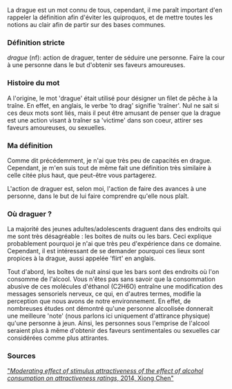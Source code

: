 La drague est un mot connu de tous, cependant, il me paraît important d'en rappeler la définition afin d'éviter les quiproquos, et de mettre toutes les notions au clair afin de partir sur des bases communes.

### Définition stricte

*drague* (nf): action de draguer, tenter de séduire une personne. Faire la cour à une personne dans le but d'obtenir ses faveurs amoureuses.

### Histoire du mot

A l'origine, le mot 'drague' était utilisé pour désigner un filet de pêche à la traîne. En effet, en anglais, le verbe 'to drag' signifie 'traîner'. Nul ne sait si ces deux mots sont liés, mais il peut être amusant de penser que la drague est une action visant à traîner sa 'victime' dans son coeur, attirer ses faveurs amoureuses, ou sexuelles.

### Ma définition

Comme dit précédemment, je n'ai que très peu de capacités en drague. Cependant, je m'en suis tout de même fait une définition très similaire à celle citée plus haut, que peut-être vous partagerez.

L'action de draguer est, selon moi, l'action de faire des avances à une personne, dans le but de lui faire comprendre qu'elle nous plaît.

### Où draguer ?

La majorité des jeunes adultes/adolescents draguent dans des endroits qui me sont très désagréable : les boites de nuits ou les bars. Ceci explique probablement pourquoi je n'ai que très peu d'expérience dans ce domaine. Cependant, il est intéressant de se demander pourquoi ces lieux sont propices à la drague, aussi appelée 'flirt' en anglais.

Tout d'abord, les boîtes de nuit ainsi que les bars sont des endroits où l'on consomme de l'alcool. Vous n'êtes pas sans savoir que la consommation abusive de ces molécules d'éthanol (C2H6O) entraîne une modification des messages sensoriels nerveux, ce qui, en d'autres termes, modifie la perception que nous avons de notre environnement.
En effet, de nombreuses études ont démontré qu'une personne alcoolisée donnerait une meilleure 'note' (nous parlons ici uniquement d'attirance physique) qu'une personne à jeun. 
Ainsi, les personnes sous l'emprise de l'alcool seraient plus à même d'obtenir des faveurs sentimentales ou sexuelles car considérées comme plus attirantes.

### Sources
["*Moderating effect of stimulus attractiveness of the effect of alcohol consumption on attractiveness ratings*, 2014, Xiong Chen"](https://pubmed.ncbi.nlm.nih.gov/24858916/)